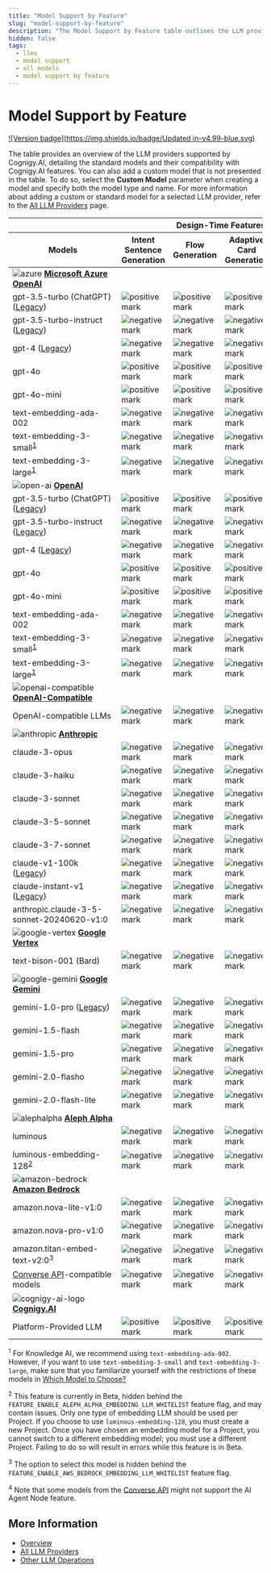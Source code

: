 ```yaml
---
title: "Model Support by Feature"
slug: "model-support-by-feature"
description: "The Model Support by Feature table outlines the LLM providers supported by Cognigy.AI and shows the standard models along with their compatibility with Cognigy.AI features."
hidden: false
tags:
  - llms
  - model support
  - all models
  - model support by feature
---
```


# Model Support by Feature

[![Version badge](https://img.shields.io/badge/Updated in-v4.99-blue.svg)](../../../release-notes/4.99.md)

The table provides an overview of the LLM providers supported by Cognigy.AI, detailing the standard models and their compatibility with Cognigy.AI features.
You can also add a custom model that is not presented in the table.
To do so, select the **Custom Model** parameter when creating a model and specify both the model type and name.
For more information about adding a custom or standard model for a selected LLM provider,
refer to the [All LLM Providers](providers/all-providers.md) page.

<table>
  <col style="width: 220px;">
  <col span="12">
  <thead>
    <tr>
      <th style="width: 200px; min-width: 200px;"></th>
      <th colspan="4">Design-Time Features</th>
      <th colspan="8">Run-Time Features</th>
    </tr>
    <tr>
      <th>Models</th>
      <th>Intent Sentence Generation</th>
      <th>Flow Generation</th>
      <th>Adaptive Card Generation</th>
      <th>Lexicon Generation</th>
      <th>AI Enhanced Outputs</th>
      <th>GPT Conversation Node</th>
      <th>LLM Prompt Node</th>
      <th>Answer Extraction</th>
      <th>Knowledge Search</th>
      <th>Sentiment Analysis</th>
      <th>NLU Embedding Model</th>
      <th>AI Agent Node</th>
    </tr>
  </thead>
  <tr>
    <td><img src="../../../../_assets/icons/azure.svg" alt="azure"> <strong><a href="providers/microsoft-azure-openai.md">Microsoft Azure OpenAI</a></strong></td>
    <td></td><td></td><td></td><td></td><td></td><td></td><td></td><td></td><td></td><td></td><td></td><td></td>
  </tr>
  <tr>
    <td>gpt-3.5-turbo (ChatGPT) (<a href="https://platform.openai.com/docs/deprecations">Legacy</a>)</td>
    <td><img src="../../../../_assets/icons/check-circle.svg" alt="positive mark"></td><td><img src="../../../../_assets/icons/check-circle.svg" alt="positive mark"></td><td><img src="../../../../_assets/icons/check-circle.svg" alt="positive mark"></td><td><img src="../../../../_assets/icons/check-circle.svg" alt="positive mark"></td><td><img src="../../../../_assets/icons/check-circle.svg" alt="positive mark"></td><td><img src="../../../../_assets/icons/check-circle.svg" alt="positive mark"></td><td><img src="../../../../_assets/icons/check-circle.svg" alt="positive mark"></td><td><img src="../../../../_assets/icons/check-circle.svg" alt="positive mark"></td><td><img src="../../../../_assets/icons/x-mark.svg" alt="negative mark"</td><td><img src="../../../../_assets/icons/check-circle.svg" alt="positive mark"></td><td><img src="../../../../_assets/icons/x-mark.svg" alt="negative mark"</td><td><img src="../../../../_assets/icons/x-mark.svg" alt="negative mark"</td>
  </tr>
  <tr>
    <td>gpt-3.5-turbo-instruct (<a href="https://platform.openai.com/docs/deprecations">Legacy</a>)</td>
    <td><img src="../../../../_assets/icons/x-mark.svg" alt="negative mark"</td><td><img src="../../../../_assets/icons/x-mark.svg" alt="negative mark"</td><td><img src="../../../../_assets/icons/x-mark.svg" alt="negative mark"</td><td><img src="../../../../_assets/icons/x-mark.svg" alt="negative mark"</td><td><img src="../../../../_assets/icons/x-mark.svg" alt="negative mark"</td><td><img src="../../../../_assets/icons/x-mark.svg" alt="negative mark"</td><td><img src="../../../../_assets/icons/check-circle.svg" alt="positive mark"></td><td><img src="../../../../_assets/icons/check-circle.svg" alt="positive mark"></td><td><img src="../../../../_assets/icons/x-mark.svg" alt="negative mark"</td><td><img src="../../../../_assets/icons/x-mark.svg" alt="negative mark"</td><td><img src="../../../../_assets/icons/x-mark.svg" alt="negative mark"</td><td><img src="../../../../_assets/icons/x-mark.svg" alt="negative mark"</td>
  </tr>
  <tr>
    <td>gpt-4 (<a href="https://platform.openai.com/docs/deprecations">Legacy</a>)</td>
    <td><img src="../../../../_assets/icons/x-mark.svg" alt="negative mark"</td><td><img src="../../../../_assets/icons/x-mark.svg" alt="negative mark"</td><td><img src="../../../../_assets/icons/x-mark.svg" alt="negative mark"</td><td><img src="../../../../_assets/icons/x-mark.svg" alt="negative mark"</td><td><img src="../../../../_assets/icons/x-mark.svg" alt="negative mark"</td><td><img src="../../../../_assets/icons/x-mark.svg" alt="negative mark"</td><td><img src="../../../../_assets/icons/check-circle.svg" alt="positive mark"></td><td><img src="../../../../_assets/icons/check-circle.svg" alt="positive mark"></td><td><img src="../../../../_assets/icons/x-mark.svg" alt="negative mark"</td><td><img src="../../../../_assets/icons/x-mark.svg" alt="negative mark"</td><td><img src="../../../../_assets/icons/x-mark.svg" alt="negative mark"</td><td><img src="../../../../_assets/icons/x-mark.svg" alt="negative mark"</td>
  </tr>
  <tr>
    <td>gpt-4o</td>
    <td><img src="../../../../_assets/icons/check-circle.svg" alt="positive mark"></td><td><img src="../../../../_assets/icons/check-circle.svg" alt="positive mark"></td><td><img src="../../../../_assets/icons/check-circle.svg" alt="positive mark"></td><td><img src="../../../../_assets/icons/check-circle.svg" alt="positive mark"></td><td><img src="../../../../_assets/icons/check-circle.svg" alt="positive mark"></td><td><img src="../../../../_assets/icons/check-circle.svg" alt="positive mark"></td><td><img src="../../../../_assets/icons/check-circle.svg" alt="positive mark"></td><td><img src="../../../../_assets/icons/check-circle.svg" alt="positive mark"></td><td><img src="../../../../_assets/icons/x-mark.svg" alt="negative mark"</td><td><img src="../../../../_assets/icons/check-circle.svg" alt="positive mark"></td><td><img src="../../../../_assets/icons/x-mark.svg" alt="negative mark"</td><td><img src="../../../../_assets/icons/check-circle.svg" alt="positive mark"></td>
  </tr>
  <tr>
    <td>gpt-4o-mini</td>
    <td><img src="../../../../_assets/icons/check-circle.svg" alt="positive mark"></td><td><img src="../../../../_assets/icons/check-circle.svg" alt="positive mark"></td><td><img src="../../../../_assets/icons/check-circle.svg" alt="positive mark"></td><td><img src="../../../../_assets/icons/check-circle.svg" alt="positive mark"></td><td><img src="../../../../_assets/icons/check-circle.svg" alt="positive mark"></td><td><img src="../../../../_assets/icons/check-circle.svg" alt="positive mark"></td><td><img src="../../../../_assets/icons/check-circle.svg" alt="positive mark"></td><td><img src="../../../../_assets/icons/check-circle.svg" alt="positive mark"></td><td><img src="../../../../_assets/icons/x-mark.svg" alt="negative mark"</td><td><img src="../../../../_assets/icons/check-circle.svg" alt="positive mark"></td><td><img src="../../../../_assets/icons/x-mark.svg" alt="negative mark"</td><td><img src="../../../../_assets/icons/check-circle.svg" alt="positive mark"></td>
  </tr>
  <tr>
    <td>text-embedding-ada-002</td>
    <td><img src="../../../../_assets/icons/x-mark.svg" alt="negative mark"</td><td><img src="../../../../_assets/icons/x-mark.svg" alt="negative mark"</td><td><img src="../../../../_assets/icons/x-mark.svg" alt="negative mark"</td><td><img src="../../../../_assets/icons/x-mark.svg" alt="negative mark"</td><td><img src="../../../../_assets/icons/x-mark.svg" alt="negative mark"</td><td><img src="../../../../_assets/icons/x-mark.svg" alt="negative mark"</td><td><img src="../../../../_assets/icons/x-mark.svg" alt="negative mark"</td><td><img src="../../../../_assets/icons/x-mark.svg" alt="negative mark"</td><td><img src="../../../../_assets/icons/check-circle.svg" alt="positive mark"></td><td><img src="../../../../_assets/icons/x-mark.svg" alt="negative mark"</td><td><img src="../../../../_assets/icons/x-mark.svg" alt="negative mark"</td><td><img src="../../../../_assets/icons/x-mark.svg" alt="negative mark"</td>
  </tr>
  <tr>
    <td>text-embedding-3-small<sup><a href="#footnote1">1</a></sup></td>
    <td><img src="../../../../_assets/icons/x-mark.svg" alt="negative mark"</td><td><img src="../../../../_assets/icons/x-mark.svg" alt="negative mark"</td><td><img src="../../../../_assets/icons/x-mark.svg" alt="negative mark"</td><td><img src="../../../../_assets/icons/x-mark.svg" alt="negative mark"</td><td><img src="../../../../_assets/icons/x-mark.svg" alt="negative mark"</td><td><img src="../../../../_assets/icons/x-mark.svg" alt="negative mark"</td><td><img src="../../../../_assets/icons/x-mark.svg" alt="negative mark"</td><td><img src="../../../../_assets/icons/x-mark.svg" alt="negative mark"</td><td><img src="../../../../_assets/icons/check-circle.svg" alt="positive mark"></td><td><img src="../../../../_assets/icons/x-mark.svg" alt="negative mark"</td><td><img src="../../../../_assets/icons/x-mark.svg" alt="negative mark"</td><td><img src="../../../../_assets/icons/x-mark.svg" alt="negative mark"</td>
  </tr>
  <tr>
    <td>text-embedding-3-large<sup><a href="#footnote1">1</a></sup></td>
    <td><img src="../../../../_assets/icons/x-mark.svg" alt="negative mark"</td><td><img src="../../../../_assets/icons/x-mark.svg" alt="negative mark"</td><td><img src="../../../../_assets/icons/x-mark.svg" alt="negative mark"</td><td><img src="../../../../_assets/icons/x-mark.svg" alt="negative mark"</td><td><img src="../../../../_assets/icons/x-mark.svg" alt="negative mark"</td><td><img src="../../../../_assets/icons/x-mark.svg" alt="negative mark"</td><td><img src="../../../../_assets/icons/x-mark.svg" alt="negative mark"</td><td><img src="../../../../_assets/icons/x-mark.svg" alt="negative mark"</td><td><img src="../../../../_assets/icons/check-circle.svg" alt="positive mark"></td><td><img src="../../../../_assets/icons/x-mark.svg" alt="negative mark"</td><td><img src="../../../../_assets/icons/check-circle.svg" alt="positive mark"></td><td><img src="../../../../_assets/icons/x-mark.svg" alt="negative mark"</td>
  </tr>
  <tr>
    <td><img src="../../../../_assets/icons/open-ai.svg" alt="open-ai"> <strong><a href="providers/openai.md">OpenAI</a></strong></td>
    <td></td><td></td><td></td><td></td><td></td><td></td><td></td><td></td><td></td><td></td><td></td><td></td>
  </tr>
  <tr>
    <td>gpt-3.5-turbo (ChatGPT) (<a href="https://learn.microsoft.com/en-us/azure/ai-services/openai/concepts/model-retirements#current-models">Legacy</a>)</td>
    <td><img src="../../../../_assets/icons/check-circle.svg" alt="positive mark"></td><td><img src="../../../../_assets/icons/check-circle.svg" alt="positive mark"></td><td><img src="../../../../_assets/icons/check-circle.svg" alt="positive mark"></td><td><img src="../../../../_assets/icons/check-circle.svg" alt="positive mark"></td><td><img src="../../../../_assets/icons/check-circle.svg" alt="positive mark"></td><td><img src="../../../../_assets/icons/check-circle.svg" alt="positive mark"></td><td><img src="../../../../_assets/icons/check-circle.svg" alt="positive mark"></td><td><img src="../../../../_assets/icons/check-circle.svg" alt="positive mark"></td><td><img src="../../../../_assets/icons/x-mark.svg" alt="negative mark"</td><td><img src="../../../../_assets/icons/check-circle.svg" alt="positive mark"></td><td><img src="../../../../_assets/icons/x-mark.svg" alt="negative mark"</td><td><img src="../../../../_assets/icons/x-mark.svg" alt="negative mark"</td>
  </tr>
  <tr>
    <td>gpt-3.5-turbo-instruct (<a href="https://learn.microsoft.com/en-us/azure/ai-services/openai/concepts/model-retirements#current-models">Legacy</a>)</td>
    <td><img src="../../../../_assets/icons/x-mark.svg" alt="negative mark"</td><td><img src="../../../../_assets/icons/x-mark.svg" alt="negative mark"</td><td><img src="../../../../_assets/icons/x-mark.svg" alt="negative mark"</td><td><img src="../../../../_assets/icons/x-mark.svg" alt="negative mark"</td><td><img src="../../../../_assets/icons/x-mark.svg" alt="negative mark"</td><td><img src="../../../../_assets/icons/x-mark.svg" alt="negative mark"</td><td><img src="../../../../_assets/icons/check-circle.svg" alt="positive mark"></td><td><img src="../../../../_assets/icons/check-circle.svg" alt="positive mark"></td><td><img src="../../../../_assets/icons/x-mark.svg" alt="negative mark"</td><td><img src="../../../../_assets/icons/x-mark.svg" alt="negative mark"</td><td><img src="../../../../_assets/icons/x-mark.svg" alt="negative mark"</td><td><img src="../../../../_assets/icons/x-mark.svg" alt="negative mark"</td>
  </tr>
  <tr>
    <td>gpt-4 (<a href="https://learn.microsoft.com/en-us/azure/ai-services/openai/concepts/model-retirements#current-models">Legacy</a>)</td>
    <td><img src="../../../../_assets/icons/x-mark.svg" alt="negative mark"</td><td><img src="../../../../_assets/icons/x-mark.svg" alt="negative mark"</td><td><img src="../../../../_assets/icons/x-mark.svg" alt="negative mark"</td><td><img src="../../../../_assets/icons/x-mark.svg" alt="negative mark"</td><td><img src="../../../../_assets/icons/x-mark.svg" alt="negative mark"</td><td><img src="../../../../_assets/icons/x-mark.svg" alt="negative mark"</td><td><img src="../../../../_assets/icons/check-circle.svg" alt="positive mark"></td><td><img src="../../../../_assets/icons/check-circle.svg" alt="positive mark"></td><td><img src="../../../../_assets/icons/x-mark.svg" alt="negative mark"</td><td><img src="../../../../_assets/icons/x-mark.svg" alt="negative mark"</td><td><img src="../../../../_assets/icons/x-mark.svg" alt="negative mark"</td><td><img src="../../../../_assets/icons/x-mark.svg" alt="negative mark"</td>
  </tr>
  <tr>
    <td>gpt-4o</td>
    <td><img src="../../../../_assets/icons/check-circle.svg" alt="positive mark"></td><td><img src="../../../../_assets/icons/check-circle.svg" alt="positive mark"></td><td><img src="../../../../_assets/icons/check-circle.svg" alt="positive mark"></td><td><img src="../../../../_assets/icons/check-circle.svg" alt="positive mark"></td><td><img src="../../../../_assets/icons/check-circle.svg" alt="positive mark"></td><td><img src="../../../../_assets/icons/check-circle.svg" alt="positive mark"></td><td><img src="../../../../_assets/icons/check-circle.svg" alt="positive mark"></td><td><img src="../../../../_assets/icons/check-circle.svg" alt="positive mark"></td><td><img src="../../../../_assets/icons/x-mark.svg" alt="negative mark"</td><td><img src="../../../../_assets/icons/check-circle.svg" alt="positive mark"></td><td><img src="../../../../_assets/icons/x-mark.svg" alt="negative mark"</td><td><img src="../../../../_assets/icons/check-circle.svg" alt="positive mark"></td>
  </tr>
  <tr>
    <td>gpt-4o-mini</td>
    <td><img src="../../../../_assets/icons/check-circle.svg" alt="positive mark"></td><td><img src="../../../../_assets/icons/check-circle.svg" alt="positive mark"></td><td><img src="../../../../_assets/icons/check-circle.svg" alt="positive mark"></td><td><img src="../../../../_assets/icons/check-circle.svg" alt="positive mark"></td><td><img src="../../../../_assets/icons/check-circle.svg" alt="positive mark"></td><td><img src="../../../../_assets/icons/check-circle.svg" alt="positive mark"></td><td><img src="../../../../_assets/icons/check-circle.svg" alt="positive mark"></td><td><img src="../../../../_assets/icons/check-circle.svg" alt="positive mark"></td><td><img src="../../../../_assets/icons/x-mark.svg" alt="negative mark"</td><td><img src="../../../../_assets/icons/check-circle.svg" alt="positive mark"></td><td><img src="../../../../_assets/icons/x-mark.svg" alt="negative mark"</td><td><img src="../../../../_assets/icons/check-circle.svg" alt="positive mark"></td>
  </tr>
  <tr>
    <td>text-embedding-ada-002</td>
    <td><img src="../../../../_assets/icons/x-mark.svg" alt="negative mark"</td><td><img src="../../../../_assets/icons/x-mark.svg" alt="negative mark"</td><td><img src="../../../../_assets/icons/x-mark.svg" alt="negative mark"</td><td><img src="../../../../_assets/icons/x-mark.svg" alt="negative mark"</td><td><img src="../../../../_assets/icons/x-mark.svg" alt="negative mark"</td><td><img src="../../../../_assets/icons/x-mark.svg" alt="negative mark"</td><td><img src="../../../../_assets/icons/x-mark.svg" alt="negative mark"</td><td><img src="../../../../_assets/icons/x-mark.svg" alt="negative mark"</td><td><img src="../../../../_assets/icons/check-circle.svg" alt="positive mark"></td><td><img src="../../../../_assets/icons/x-mark.svg" alt="negative mark"</td><td><img src="../../../../_assets/icons/x-mark.svg" alt="negative mark"</td><td><img src="../../../../_assets/icons/x-mark.svg" alt="negative mark"</td>
  </tr>
  <tr>
    <td>text-embedding-3-small<sup><a href="#footnote1">1</a></sup></td>
    <td><img src="../../../../_assets/icons/x-mark.svg" alt="negative mark"</td><td><img src="../../../../_assets/icons/x-mark.svg" alt="negative mark"</td><td><img src="../../../../_assets/icons/x-mark.svg" alt="negative mark"</td><td><img src="../../../../_assets/icons/x-mark.svg" alt="negative mark"</td><td><img src="../../../../_assets/icons/x-mark.svg" alt="negative mark"</td><td><img src="../../../../_assets/icons/x-mark.svg" alt="negative mark"</td><td><img src="../../../../_assets/icons/x-mark.svg" alt="negative mark"</td><td><img src="../../../../_assets/icons/x-mark.svg" alt="negative mark"</td><td><img src="../../../../_assets/icons/check-circle.svg" alt="positive mark"></td><td><img src="../../../../_assets/icons/x-mark.svg" alt="negative mark"</td><td><img src="../../../../_assets/icons/x-mark.svg" alt="negative mark"</td><td><img src="../../../../_assets/icons/x-mark.svg" alt="negative mark"</td>
  </tr>
  <tr>
    <td>text-embedding-3-large<sup><a href="#footnote1">1</a></sup></td>
    <td><img src="../../../../_assets/icons/x-mark.svg" alt="negative mark"</td><td><img src="../../../../_assets/icons/x-mark.svg" alt="negative mark"</td><td><img src="../../../../_assets/icons/x-mark.svg" alt="negative mark"</td><td><img src="../../../../_assets/icons/x-mark.svg" alt="negative mark"</td><td><img src="../../../../_assets/icons/x-mark.svg" alt="negative mark"</td><td><img src="../../../../_assets/icons/x-mark.svg" alt="negative mark"</td><td><img src="../../../../_assets/icons/x-mark.svg" alt="negative mark"</td><td><img src="../../../../_assets/icons/x-mark.svg" alt="negative mark"</td><td><img src="../../../../_assets/icons/check-circle.svg" alt="positive mark"></td><td><img src="../../../../_assets/icons/x-mark.svg" alt="negative mark"</td><td><img src="../../../../_assets/icons/check-circle.svg" alt="positive mark"></td><td><img src="../../../../_assets/icons/x-mark.svg" alt="negative mark"</td>
  </tr>
  <tr>
    <td><img src="../../../../_assets/icons/openai-compatible.svg" alt="openai-compatible"><strong style="white-space: nowrap;"><a href="providers/openai-compatible.md">OpenAI-Compatible</a></strong></td>
    <td></td><td></td><td></td><td></td><td></td><td></td><td></td><td></td><td></td><td></td><td></td><td></td>
  </tr>
  <tr>
    <td>OpenAI-compatible LLMs</td>
    <td><img src="../../../../_assets/icons/x-mark.svg" alt="negative mark"</td><td><img src="../../../../_assets/icons/x-mark.svg" alt="negative mark"</td><td><img src="../../../../_assets/icons/x-mark.svg" alt="negative mark"</td><td><img src="../../../../_assets/icons/x-mark.svg" alt="negative mark"</td><td><img src="../../../../_assets/icons/x-mark.svg" alt="negative mark"</td><td><img src="../../../../_assets/icons/x-mark.svg" alt="negative mark"</td><td><img src="../../../../_assets/icons/check-circle.svg" alt="positive mark"></td><td><img src="../../../../_assets/icons/check-circle.svg" alt="positive mark"></td><td><img src="../../../../_assets/icons/x-mark.svg" alt="negative mark"</td><td><img src="../../../../_assets/icons/x-mark.svg" alt="negative mark"</td><td><img src="../../../../_assets/icons/x-mark.svg" alt="negative mark"</td><td><img src="../../../../_assets/icons/check-circle.svg" alt="positive mark"></td>
  </tr>
  <tr>
    <td><img src="../../../../_assets/icons/anthropic.svg" alt="anthropic"> <strong><a href="providers/anthropic.md">Anthropic</a></strong></td>
    <td></td><td></td><td></td><td></td><td></td><td></td><td></td><td></td><td></td><td></td><td></td><td></td>
  </tr>
  <tr>
    <td>claude-3-opus</td>
    <td><img src="../../../../_assets/icons/x-mark.svg" alt="negative mark"</td><td><img src="../../../../_assets/icons/x-mark.svg" alt="negative mark"</td><td><img src="../../../../_assets/icons/x-mark.svg" alt="negative mark"</td><td><img src="../../../../_assets/icons/x-mark.svg" alt="negative mark"</td><td><img src="../../../../_assets/icons/x-mark.svg" alt="negative mark"</td><td><img src="../../../../_assets/icons/x-mark.svg" alt="negative mark"</td><td><img src="../../../../_assets/icons/check-circle.svg" alt="positive mark"></td><td><img src="../../../../_assets/icons/check-circle.svg" alt="positive mark"></td><td><img src="../../../../_assets/icons/x-mark.svg" alt="negative mark"</td><td><img src="../../../../_assets/icons/x-mark.svg" alt="negative mark"</td><td><img src="../../../../_assets/icons/x-mark.svg" alt="negative mark"</td><td><img src="../../../../_assets/icons/check-circle.svg" alt="positive mark"></td>
  </tr>
  <tr>
    <td>claude-3-haiku</td>
    <td><img src="../../../../_assets/icons/x-mark.svg" alt="negative mark"</td><td><img src="../../../../_assets/icons/x-mark.svg" alt="negative mark"</td><td><img src="../../../../_assets/icons/x-mark.svg" alt="negative mark"</td><td><img src="../../../../_assets/icons/x-mark.svg" alt="negative mark"</td><td><img src="../../../../_assets/icons/x-mark.svg" alt="negative mark"</td><td><img src="../../../../_assets/icons/x-mark.svg" alt="negative mark"</td><td><img src="../../../../_assets/icons/check-circle.svg" alt="positive mark"></td><td><img src="../../../../_assets/icons/check-circle.svg" alt="positive mark"></td><td><img src="../../../../_assets/icons/x-mark.svg" alt="negative mark"</td><td><img src="../../../../_assets/icons/x-mark.svg" alt="negative mark"</td><td><img src="../../../../_assets/icons/x-mark.svg" alt="negative mark"</td><td><img src="../../../../_assets/icons/check-circle.svg" alt="positive mark"></td>
  </tr>
  <tr>
    <td>claude-3-sonnet</td>
    <td><img src="../../../../_assets/icons/x-mark.svg" alt="negative mark"</td><td><img src="../../../../_assets/icons/x-mark.svg" alt="negative mark"</td><td><img src="../../../../_assets/icons/x-mark.svg" alt="negative mark"</td><td><img src="../../../../_assets/icons/x-mark.svg" alt="negative mark"</td><td><img src="../../../../_assets/icons/x-mark.svg" alt="negative mark"</td><td><img src="../../../../_assets/icons/x-mark.svg" alt="negative mark"</td><td><img src="../../../../_assets/icons/check-circle.svg" alt="positive mark"></td><td><img src="../../../../_assets/icons/check-circle.svg" alt="positive mark"></td><td><img src="../../../../_assets/icons/x-mark.svg" alt="negative mark"</td><td><img src="../../../../_assets/icons/x-mark.svg" alt="negative mark"</td><td><img src="../../../../_assets/icons/x-mark.svg" alt="negative mark"</td><td><img src="../../../../_assets/icons/check-circle.svg" alt="positive mark"></td>
  </tr>
  <tr>
    <td>claude-3-5-sonnet</td>
    <td><img src="../../../../_assets/icons/x-mark.svg" alt="negative mark"</td><td><img src="../../../../_assets/icons/x-mark.svg" alt="negative mark"</td><td><img src="../../../../_assets/icons/x-mark.svg" alt="negative mark"</td><td><img src="../../../../_assets/icons/x-mark.svg" alt="negative mark"</td><td><img src="../../../../_assets/icons/x-mark.svg" alt="negative mark"</td><td><img src="../../../../_assets/icons/x-mark.svg" alt="negative mark"</td><td><img src="../../../../_assets/icons/check-circle.svg" alt="positive mark"></td><td><img src="../../../../_assets/icons/check-circle.svg" alt="positive mark"></td><td><img src="../../../../_assets/icons/x-mark.svg" alt="negative mark"</td><td><img src="../../../../_assets/icons/x-mark.svg" alt="negative mark"</td><td><img src="../../../../_assets/icons/x-mark.svg" alt="negative mark"</td><td><img src="../../../../_assets/icons/check-circle.svg" alt="positive mark"></td>
  </tr>
  <tr>
    <td>claude-3-7-sonnet</td>
    <td><img src="../../../../_assets/icons/x-mark.svg" alt="negative mark"</td><td><img src="../../../../_assets/icons/x-mark.svg" alt="negative mark"</td><td><img src="../../../../_assets/icons/x-mark.svg" alt="negative mark"</td><td><img src="../../../../_assets/icons/x-mark.svg" alt="negative mark"</td><td><img src="../../../../_assets/icons/x-mark.svg" alt="negative mark"</td><td><img src="../../../../_assets/icons/x-mark.svg" alt="negative mark"</td><td><img src="../../../../_assets/icons/check-circle.svg" alt="positive mark"></td><td><img src="../../../../_assets/icons/check-circle.svg" alt="positive mark"></td><td><img src="../../../../_assets/icons/x-mark.svg" alt="negative mark"</td><td><img src="../../../../_assets/icons/x-mark.svg" alt="negative mark"</td><td><img src="../../../../_assets/icons/x-mark.svg" alt="negative mark"</td><td><img src="../../../../_assets/icons/check-circle.svg" alt="positive mark"></td>
  </tr>
  <tr>
    <td>claude-v1-100k (<a href="https://docs.anthropic.com/claude/docs/legacy-model-guide#anthropics-legacy-models">Legacy</a>)</td>
    <td><img src="../../../../_assets/icons/x-mark.svg" alt="negative mark"</td><td><img src="../../../../_assets/icons/x-mark.svg" alt="negative mark"</td><td><img src="../../../../_assets/icons/x-mark.svg" alt="negative mark"</td><td><img src="../../../../_assets/icons/x-mark.svg" alt="negative mark"</td><td><img src="../../../../_assets/icons/x-mark.svg" alt="negative mark"</td><td><img src="../../../../_assets/icons/x-mark.svg" alt="negative mark"</td><td><img src="../../../../_assets/icons/check-circle.svg" alt="positive mark"></td><td><img src="../../../../_assets/icons/check-circle.svg" alt="positive mark"></td><td><img src="../../../../_assets/icons/x-mark.svg" alt="negative mark"</td><td><img src="../../../../_assets/icons/x-mark.svg" alt="negative mark"</td><td><img src="../../../../_assets/icons/x-mark.svg" alt="negative mark"</td><td><img src="../../../../_assets/icons/x-mark.svg" alt="negative mark"</td>
  </tr>
  <tr>
    <td>claude-instant-v1 (<a href="https://docs.anthropic.com/claude/docs/legacy-model-guide#anthropics-legacy-models">Legacy</a>)</td>
    <td><img src="../../../../_assets/icons/x-mark.svg" alt="negative mark"</td><td><img src="../../../../_assets/icons/x-mark.svg" alt="negative mark"</td><td><img src="../../../../_assets/icons/x-mark.svg" alt="negative mark"</td><td><img src="../../../../_assets/icons/x-mark.svg" alt="negative mark"</td><td><img src="../../../../_assets/icons/x-mark.svg" alt="negative mark"</td><td><img src="../../../../_assets/icons/x-mark.svg" alt="negative mark"</td><td><img src="../../../../_assets/icons/check-circle.svg" alt="positive mark"></td><td><img src="../../../../_assets/icons/check-circle.svg" alt="positive mark"></td><td><img src="../../../../_assets/icons/x-mark.svg" alt="negative mark"</td><td><img src="../../../../_assets/icons/x-mark.svg" alt="negative mark"</td><td><img src="../../../../_assets/icons/x-mark.svg" alt="negative mark"</td><td><img src="../../../../_assets/icons/x-mark.svg" alt="negative mark"</td>
  </tr>
  <tr>
    <td>anthropic.claude-3-5-sonnet-20240620-v1:0</td>
    <td><img src="../../../../_assets/icons/x-mark.svg" alt="negative mark"</td><td><img src="../../../../_assets/icons/x-mark.svg" alt="negative mark"</td><td><img src="../../../../_assets/icons/x-mark.svg" alt="negative mark"</td><td><img src="../../../../_assets/icons/x-mark.svg" alt="negative mark"</td><td><img src="../../../../_assets/icons/x-mark.svg" alt="negative mark"</td><td><img src="../../../../_assets/icons/x-mark.svg" alt="negative mark"</td><td><img src="../../../../_assets/icons/check-circle.svg" alt="positive mark"></td><td><img src="../../../../_assets/icons/check-circle.svg" alt="positive mark"></td><td><img src="../../../../_assets/icons/x-mark.svg" alt="negative mark"</td><td><img src="../../../../_assets/icons/x-mark.svg" alt="negative mark"</td><td><img src="../../../../_assets/icons/x-mark.svg" alt="negative mark"</td><td><img src="../../../../_assets/icons/check-circle.svg" alt="positive mark"></td>
  </tr>
  <tr>
    <td><img src="../../../../_assets/icons/google-vertex.svg" alt="google-vertex"> <strong><a href="providers/google-vertex-ai.md">Google Vertex</a></strong></td>
    <td></td><td></td><td></td><td></td><td></td><td></td><td></td><td></td><td></td><td></td><td></td><td></td>
  </tr>
  <tr>
    <td>text-bison-001 (Bard)</td>
    <td><img src="../../../../_assets/icons/x-mark.svg" alt="negative mark"</td><td><img src="../../../../_assets/icons/x-mark.svg" alt="negative mark"</td><td><img src="../../../../_assets/icons/x-mark.svg" alt="negative mark"</td><td><img src="../../../../_assets/icons/x-mark.svg" alt="negative mark"</td><td><img src="../../../../_assets/icons/x-mark.svg" alt="negative mark"</td><td><img src="../../../../_assets/icons/x-mark.svg" alt="negative mark"</td><td><img src="../../../../_assets/icons/check-circle.svg" alt="positive mark"></td><td><img src="../../../../_assets/icons/check-circle.svg" alt="positive mark"></td><td><img src="../../../../_assets/icons/x-mark.svg" alt="negative mark"</td><td><img src="../../../../_assets/icons/x-mark.svg" alt="negative mark"</td><td><img src="../../../../_assets/icons/x-mark.svg" alt="negative mark"</td><td><img src="../../../../_assets/icons/x-mark.svg" alt="negative mark"</td>
  </tr>
  <tr>
    <td><img src="../../../../_assets/icons/google-gemini.svg" alt="google-gemini"> <strong><a href="providers/google-gemini.md">Google Gemini</a></strong></td>
    <td></td><td></td><td></td><td></td><td></td><td></td><td></td><td></td><td></td><td></td><td></td><td></td>
  </tr>
  <tr>
    <td>gemini-1.0-pro (<a href="https://cloud.google.com/vertex-ai/generative-ai/docs/deprecations/gemini-1.0-pro">Legacy</a>)</td>
    <td><img src="../../../../_assets/icons/x-mark.svg" alt="negative mark"</td><td><img src="../../../../_assets/icons/x-mark.svg" alt="negative mark"</td><td><img src="../../../../_assets/icons/x-mark.svg" alt="negative mark"</td><td><img src="../../../../_assets/icons/x-mark.svg" alt="negative mark"</td><td><img src="../../../../_assets/icons/x-mark.svg" alt="negative mark"</td><td><img src="../../../../_assets/icons/x-mark.svg" alt="negative mark"</td><td><img src="../../../../_assets/icons/check-circle.svg" alt="positive mark"></td><td><img src="../../../../_assets/icons/check-circle.svg" alt="positive mark"></td><td><img src="../../../../_assets/icons/x-mark.svg" alt="negative mark"</td><td><img src="../../../../_assets/icons/x-mark.svg" alt="negative mark"</td><td><img src="../../../../_assets/icons/x-mark.svg" alt="negative mark"</td><td><img src="../../../../_assets/icons/x-mark.svg" alt="negative mark"</td>
  </tr>
  <tr>
    <td>gemini-1.5-flash</td>
    <td><img src="../../../../_assets/icons/x-mark.svg" alt="negative mark"</td><td><img src="../../../../_assets/icons/x-mark.svg" alt="negative mark"</td><td><img src="../../../../_assets/icons/x-mark.svg" alt="negative mark"</td><td><img src="../../../../_assets/icons/x-mark.svg" alt="negative mark"</td><td><img src="../../../../_assets/icons/x-mark.svg" alt="negative mark"</td><td><img src="../../../../_assets/icons/x-mark.svg" alt="negative mark"</td><td><img src="../../../../_assets/icons/check-circle.svg" alt="positive mark"></td><td><img src="../../../../_assets/icons/check-circle.svg" alt="positive mark"></td><td><img src="../../../../_assets/icons/x-mark.svg" alt="negative mark"</td><td><img src="../../../../_assets/icons/x-mark.svg" alt="negative mark"</td><td><img src="../../../../_assets/icons/x-mark.svg" alt="negative mark"</td><td><img src="../../../../_assets/icons/check-circle.svg" alt="positive mark"></td>
  </tr>
  <tr>
    <td>gemini-1.5-pro</td>
    <td><img src="../../../../_assets/icons/x-mark.svg" alt="negative mark"</td><td><img src="../../../../_assets/icons/x-mark.svg" alt="negative mark"</td><td><img src="../../../../_assets/icons/x-mark.svg" alt="negative mark"</td><td><img src="../../../../_assets/icons/x-mark.svg" alt="negative mark"</td><td><img src="../../../../_assets/icons/x-mark.svg" alt="negative mark"</td><td><img src="../../../../_assets/icons/x-mark.svg" alt="negative mark"</td><td><img src="../../../../_assets/icons/check-circle.svg" alt="positive mark"></td><td><img src="../../../../_assets/icons/check-circle.svg" alt="positive mark"></td><td><img src="../../../../_assets/icons/x-mark.svg" alt="negative mark"</td><td><img src="../../../../_assets/icons/x-mark.svg" alt="negative mark"</td><td><img src="../../../../_assets/icons/x-mark.svg" alt="negative mark"</td><td><img src="../../../../_assets/icons/check-circle.svg" alt="positive mark"></td>
  </tr>
  <tr>
    <td>gemini-2.0-flasho</td>
    <td><img src="../../../../_assets/icons/x-mark.svg" alt="negative mark"</td><td><img src="../../../../_assets/icons/x-mark.svg" alt="negative mark"</td><td><img src="../../../../_assets/icons/x-mark.svg" alt="negative mark"</td><td><img src="../../../../_assets/icons/x-mark.svg" alt="negative mark"</td><td><img src="../../../../_assets/icons/x-mark.svg" alt="negative mark"</td><td><img src="../../../../_assets/icons/x-mark.svg" alt="negative mark"</td><td><img src="../../../../_assets/icons/check-circle.svg" alt="positive mark"></td><td><img src="../../../../_assets/icons/check-circle.svg" alt="positive mark"></td><td><img src="../../../../_assets/icons/x-mark.svg" alt="negative mark"</td><td><img src="../../../../_assets/icons/x-mark.svg" alt="negative mark"</td><td><img src="../../../../_assets/icons/x-mark.svg" alt="negative mark"</td><td><img src="../../../../_assets/icons/check-circle.svg" alt="positive mark"></td>
  </tr>
  <tr>
    <td>gemini-2.0-flash-lite</td>
    <td><img src="../../../../_assets/icons/x-mark.svg" alt="negative mark"</td><td><img src="../../../../_assets/icons/x-mark.svg" alt="negative mark"</td><td><img src="../../../../_assets/icons/x-mark.svg" alt="negative mark"</td><td><img src="../../../../_assets/icons/x-mark.svg" alt="negative mark"</td><td><img src="../../../../_assets/icons/x-mark.svg" alt="negative mark"</td><td><img src="../../../../_assets/icons/x-mark.svg" alt="negative mark"</td><td><img src="../../../../_assets/icons/check-circle.svg" alt="positive mark"></td><td><img src="../../../../_assets/icons/check-circle.svg" alt="positive mark"></td><td><img src="../../../../_assets/icons/x-mark.svg" alt="negative mark"</td><td><img src="../../../../_assets/icons/x-mark.svg" alt="negative mark"</td><td><img src="../../../../_assets/icons/x-mark.svg" alt="negative mark"</td><td><img src="../../../../_assets/icons/check-circle.svg" alt="positive mark"></td>
  </tr>
  <tr>
    <td><img src="../../../../_assets/icons/alephalpha.svg" alt="alephalpha"> <strong><a href="providers/aleph-alpha.md">Aleph Alpha</a></strong></td>
    <td></td><td></td><td></td><td></td><td></td><td></td><td></td><td></td><td></td><td></td><td></td><td></td>
  </tr>
  <tr>
    <td>luminous</td>
    <td><img src="../../../../_assets/icons/x-mark.svg" alt="negative mark"</td><td><img src="../../../../_assets/icons/x-mark.svg" alt="negative mark"</td><td><img src="../../../../_assets/icons/x-mark.svg" alt="negative mark"</td><td><img src="../../../../_assets/icons/x-mark.svg" alt="negative mark"</td><td><img src="../../../../_assets/icons/x-mark.svg" alt="negative mark"</td><td><img src="../../../../_assets/icons/x-mark.svg" alt="negative mark"</td><td><img src="../../../../_assets/icons/check-circle.svg" alt="positive mark"></td><td><img src="../../../../_assets/icons/check-circle.svg" alt="positive mark"></td><td><img src="../../../../_assets/icons/x-mark.svg" alt="negative mark"</td><td><img src="../../../../_assets/icons/x-mark.svg" alt="negative mark"</td><td><img src="../../../../_assets/icons/x-mark.svg" alt="negative mark"</td><td><img src="../../../../_assets/icons/x-mark.svg" alt="negative mark"</td>
  </tr>
  <tr>
    <td>luminous-embedding-128<sup><a href="#footnote2">2</a></sup></td>
    <td><img src="../../../../_assets/icons/x-mark.svg" alt="negative mark"</td><td><img src="../../../../_assets/icons/x-mark.svg" alt="negative mark"</td><td><img src="../../../../_assets/icons/x-mark.svg" alt="negative mark"</td><td><img src="../../../../_assets/icons/x-mark.svg" alt="negative mark"</td><td><img src="../../../../_assets/icons/x-mark.svg" alt="negative mark"</td><td><img src="../../../../_assets/icons/x-mark.svg" alt="negative mark"</td><td><img src="../../../../_assets/icons/x-mark.svg" alt="negative mark"</td><td><img src="../../../../_assets/icons/x-mark.svg" alt="negative mark"</td><td><img src="../../../../_assets/icons/check-circle.svg" alt="positive mark"></td><td><img src="../../../../_assets/icons/x-mark.svg" alt="negative mark"</td><td><img src="../../../../_assets/icons/x-mark.svg" alt="negative mark"</td><td><img src="../../../../_assets/icons/x-mark.svg" alt="negative mark"</td>
  </tr>
  <tr>
    <td><img src="../../../../_assets/icons/amazon-bedrock.svg" alt="amazon-bedrock"> <strong><a href="providers/amazon-bedrock.md">Amazon Bedrock</a></strong></td>
    <td></td><td></td><td></td><td></td><td></td><td></td><td></td><td></td><td></td><td></td><td></td><td></td>
  </tr>
  <tr>
    <td>amazon.nova-lite-v1:0</td>
    <td><img src="../../../../_assets/icons/x-mark.svg" alt="negative mark"</td><td><img src="../../../../_assets/icons/x-mark.svg" alt="negative mark"</td><td><img src="../../../../_assets/icons/x-mark.svg" alt="negative mark"</td><td><img src="../../../../_assets/icons/x-mark.svg" alt="negative mark"</td><td><img src="../../../../_assets/icons/x-mark.svg" alt="negative mark"</td><td><img src="../../../../_assets/icons/x-mark.svg" alt="negative mark"</td><td><img src="../../../../_assets/icons/check-circle.svg" alt="positive mark"></td><td><img src="../../../../_assets/icons/check-circle.svg" alt="positive mark"></td><td><img src="../../../../_assets/icons/x-mark.svg" alt="negative mark"</td><td><img src="../../../../_assets/icons/x-mark.svg" alt="negative mark"</td><td><img src="../../../../_assets/icons/x-mark.svg" alt="negative mark"</td><td><img src="../../../../_assets/icons/check-circle.svg" alt="positive mark"></td>
  </tr>
  <tr>
    <td>amazon.nova-pro-v1:0</td>
    <td><img src="../../../../_assets/icons/x-mark.svg" alt="negative mark"</td><td><img src="../../../../_assets/icons/x-mark.svg" alt="negative mark"</td><td><img src="../../../../_assets/icons/x-mark.svg" alt="negative mark"</td><td><img src="../../../../_assets/icons/x-mark.svg" alt="negative mark"</td><td><img src="../../../../_assets/icons/x-mark.svg" alt="negative mark"</td><td><img src="../../../../_assets/icons/x-mark.svg" alt="negative mark"</td><td><img src="../../../../_assets/icons/check-circle.svg" alt="positive mark"></td><td><img src="../../../../_assets/icons/check-circle.svg" alt="positive mark"></td><td><img src="../../../../_assets/icons/x-mark.svg" alt="negative mark"</td><td><img src="../../../../_assets/icons/x-mark.svg" alt="negative mark"</td><td><img src="../../../../_assets/icons/x-mark.svg" alt="negative mark"</td><td><img src="../../../../_assets/icons/check-circle.svg" alt="positive mark"></td>
  </tr>
  <tr>
    <td>amazon.titan-embed-text-v2:0<sup>3</sup></td>
    <td><img src="../../../../_assets/icons/x-mark.svg" alt="negative mark"</td><td><img src="../../../../_assets/icons/x-mark.svg" alt="negative mark"</td><td><img src="../../../../_assets/icons/x-mark.svg" alt="negative mark"</td><td><img src="../../../../_assets/icons/x-mark.svg" alt="negative mark"</td><td><img src="../../../../_assets/icons/x-mark.svg" alt="negative mark"</td><td><img src="../../../../_assets/icons/x-mark.svg" alt="negative mark"</td><td><img src="../../../../_assets/icons/x-mark.svg" alt="negative mark"</td><td><img src="../../../../_assets/icons/x-mark.svg" alt="negative mark"</td><td><img src="../../../../_assets/icons/check-circle.svg" alt="positive mark"></td><td><img src="../../../../_assets/icons/x-mark.svg" alt="negative mark"</td><td><img src="../../../../_assets/icons/x-mark.svg" alt="negative mark"</td><td><img src="../../../../_assets/icons/check-circle.svg" alt="positive mark"></td>
  </tr>
  <tr>
    <td><a href="https://docs.aws.amazon.com/bedrock/latest/userguide/models-features.html">Converse API</a>-compatible models</td>
    <td><img src="../../../../_assets/icons/x-mark.svg" alt="negative mark"</td><td><img src="../../../../_assets/icons/x-mark.svg" alt="negative mark"</td><td><img src="../../../../_assets/icons/x-mark.svg" alt="negative mark"</td><td><img src="../../../../_assets/icons/x-mark.svg" alt="negative mark"</td><td><img src="../../../../_assets/icons/x-mark.svg" alt="negative mark"</td><td><img src="../../../../_assets/icons/x-mark.svg" alt="negative mark"</td><td><img src="../../../../_assets/icons/check-circle.svg" alt="positive mark"></td><td><img src="../../../../_assets/icons/check-circle.svg" alt="positive mark"></td><td><img src="../../../../_assets/icons/x-mark.svg" alt="negative mark"</td><td><img src="../../../../_assets/icons/x-mark.svg" alt="negative mark"</td><td><img src="../../../../_assets/icons/x-mark.svg" alt="negative mark"</td><td>Partially supported<sup><a href="#footnote4">4</a></sup></td>
  </tr>
    <tr>
    <td><img src="../../../../_assets/icons/ai-logo.svg" alt="cognigy-ai-logo"> <strong><a href="../../../generative-ai.md#design-time-generative-ai-features">Cognigy.AI</a></strong></td>
    <td></td><td></td><td></td><td></td><td></td><td></td><td></td><td></td><td></td><td></td><td></td><td></td>
  </tr>
  <tr>
    <td>Platform-Provided LLM</td>
    <td><img src="../../../../_assets/icons/check-circle.svg" alt="positive mark"></td><td><img src="../../../../_assets/icons/check-circle.svg" alt="positive mark"></td><td><img src="../../../../_assets/icons/check-circle.svg" alt="positive mark"></td><td><img src="../../../../_assets/icons/check-circle.svg" alt="positive mark"></td><td><img src="../../../../_assets/icons/x-mark.svg" alt="negative mark"></td><td><img src="../../../../_assets/icons/x-mark.svg" alt="negative mark"></td><td><img src="../../../../_assets/icons/x-mark.svg" alt="negative mark"></td><td><img src="../../../../_assets/icons/x-mark.svg" alt="negative mark"></td><td><img src="../../../../_assets/icons/x-mark.svg" alt="negative mark"></td><td><img src="../../../../_assets/icons/x-mark.svg" alt="negative mark"></td><td><img src="../../../../_assets/icons/x-mark.svg" alt="negative mark"></td><td><img src="../../../../_assets/icons/x-mark.svg" alt="negative mark"></td>
  </tr>
</table>

<sup id="footnote1">1</sup> For Knowledge AI, we recommend using `text-embedding-ada-002`. However, if you want to use `text-embedding-3-small` and `text-embedding-3-large`, make sure that you familiarize yourself with the restrictions of these models in [Which Model to Choose?](../knowledge-ai/overview.md#which-model-to-choose)

<sup id="footnote2">2</sup> This feature is currently in Beta, hidden behind the `FEATURE_ENABLE_ALEPH_ALPHA_EMBEDDING_LLM_WHITELIST` feature flag, and may contain issues. Only one type of embedding LLM should be used per Project. If you choose to use `luminous-embedding-128`, you must create a new Project. Once you have chosen an embedding model for a Project, you cannot switch to a different embedding model; you must use a different Project. Failing to do so will result in errors while this feature is in Beta.

<sup id="footnote3">3</sup> The option to select this model is hidden behind the `FEATURE_ENABLE_AWS_BEDROCK_EMBEDDING_LLM_WHITELIST` feature flag.

<sup id="footnote4">4</sup> Note that some models from the [Converse API](https://docs.aws.amazon.com/bedrock/latest/userguide/models-features.html) might not support the AI Agent Node feature.

## More Information

- [Overview](overview.md)
- [All LLM Providers](providers/all-providers.md)
- [Other LLM Operations](other-operations.md)